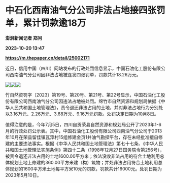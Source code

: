 # 中石化西南油气分公司非法占地接四张罚单，累计罚款逾18万
**澎湃新闻记者 郑问**

**2023-10-20 13:47**

**https://m.thepaper.cn/detail/25002171**

近日，信用中国（四川）网站发布的行政处罚信息显示，中国石油化工股份有限公司西南油气分公司因非法占地被连发四张罚单，罚款共计18.26万元。

![](https://imagecloud.thepaper.cn/thepaper/image/274/929/912.png)![](https://imagecloud.thepaper.cn/thepaper/image/274/929/915.png)![](https://imagecloud.thepaper.cn/thepaper/image/274/929/916.png)

竹自然资罚字〔2023〕第19号、第20号、第21号、第22号显示，中国石油化工股份有限公司西南油气分公司因违法占地被处罚。绵竹市自然资源和规划局依据《中华人民共和国土地管理法》，责令退还非法占用的土地，并对非法占地行为分别处以3.16万元、2.26万元、3.68万元、9.16万元罚款。处罚决定日期为10月8日。

值得注意的是，今年7月5日，四川自贡荣县自然资源和规划局公开了2023年1-6月的行政处罚公示表。其中，中国石油化工股份有限公司西南油气分公司于2013年10月在荣县留佳镇瓦滓村15组修建金页1井油气勘探平台，存在未经批准擅自修建的主要违法事实。根据《中华人民共和国土地管理法》第七十七条、《中华人民共和国土地管理法实施条例》第四十二条（1998年12月27日国务院令第256号），被责令退还非法占用的土地1600.00平方米；依法没收非法占用的符合土地利用总体规划土地上修建的360.00平方米建（构）筑物；并处非法占用符合土地利用总体规划的1600平方米土地每平方米10元的罚款，罚款共计16000元。处罚日期为2023年5月10日。